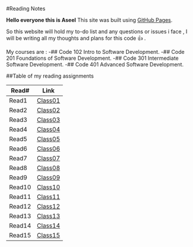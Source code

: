 #Reading Notes

**Hello everyone this is Aseel**
This site was built using [GitHub Pages](https://pages.github.com/).

So this website will hold my to-do list and any questions or issues i face , I will be writing all my thoughts and plans for this code :+1: .

My courses are :
-## Code 102 Intro to Software Development.
-## Code 201 Foundations of Software Development.
-## Code 301 Intermediate Software Development.
-## Code 401 Advanced Software Development.

##Table of my reading assignments

Read#   |  Link
-----------|-----------
Read1      | [Class01](https://aseelsamer.github.io/reading-notes/read01)
Read2      | [Class02](https://aseelsamer.github.io/reading-notes/read02)
Read3      | [Class03](https://aseelsamer.github.io/reading-notes/read03)
Read4      | [Class04](https://aseelsamer.github.io/reading-notes/read04)
Read5      | [Class05](https://aseelsamer.github.io/reading-notes/readme05)
Read6      | [Class06](https://aseelsamer.github.io/reading-notes/read06)
Read7      | [Class07]()
Read8      | [Class08]()
Read9      | [Class09]()
Read10     | [Class10]()
Read11     | [Class11]()
Read12     | [Class12]()
Read13     | [Class13]()
Read14     | [Class14]()
Read15     | [Class15]()